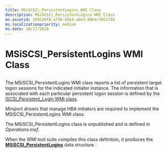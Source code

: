 ```yaml
---
title: MSiSCSI\_PersistentLogins WMI Class
description: MSiSCSI\_PersistentLogins WMI Class
ms.assetid: 259220f8-af38-42b4-a0e3-88b4c396173d
ms.localizationpriority: medium
ms.date: 10/17/2018
---
```


# MSiSCSI\_PersistentLogins WMI Class


## <span id="ddk_msiscsi_persistentlogins_wmi_class_kr"></span><span id="DDK_MSISCSI_PERSISTENTLOGINS_WMI_CLASS_KR"></span>


The MSiSCSI\_PersistentLogins WMI class reports a list of persistent target logon sessions for the indicated initiator instance. The information that is associated with each particular persistent logon session is defined by the [ISCSI\_Persistent\_Login WMI class](iscsi-persistent-login-wmi-class.md).

Miniport drivers that manage HBA initiators are required to implement the MSiSCSI\_PersistentLogins WMI class.

The MSiSCSI\_PersistentLogins class is unpublished and is defined in *Operations.mof*.

When the WMI tool suite compiles this class definition, it produces the [**MSiSCSI\_PersistentLogins**](https://docs.microsoft.com/windows-hardware/drivers/ddi/content/iscsiop/ns-iscsiop-_msiscsi_persistentlogins) data structure.

 

 





